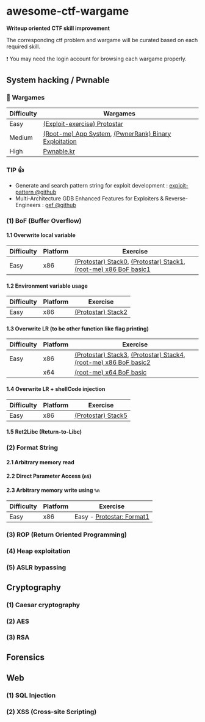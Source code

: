 # awesome-ctf-wargame

**Writeup oriented CTF skill improvement**

The corresponding ctf problem and wargame will be curated based on each required skill. 

:exclamation:  You may need the login account for browsing each wargame properly.

## System hacking / Pwnable

### :pencil:  Wargames

| Difficulty | Wargames | 
|------------|----------|
| Easy | [(Exploit-exercise) Protostar](https://exploit-exercises.com/protostar/) |
| Medium | [(Root-me) App System](https://www.root-me.org/en/Challenges/App-System/), [(PwnerRank) Binary Exploitation](https://www.pwnerrank.com/categories/binary-exploitation/) |
| High | [Pwnable.kr](http://pwnable.kr/) |

### TIP  :+1: 

- Generate and search pattern string for exploit development : [exploit-pattern @github](https://github.com/Svenito/exploit-pattern)
- Multi-Architecture GDB Enhanced Features for Exploiters & Reverse-Engineers : [gef @github](https://github.com/hugsy/gef)


### (1) BoF (Buffer Overflow)

#### 1.1 Overwrite local variable


| Difficulty | Platform | Exercise |
|------------|----------|----------|
| Easy | x86 |  [(Protostar) Stack0](https://exploit-exercises.com/protostar/stack0/), [(Protostar) Stack1](https://exploit-exercises.com/protostar/stack1/), [(root-me) x86 BoF basic1](https://www.root-me.org/en/Challenges/App-System/ELF-x86-Stack-buffer-overflow-basic-1) |

#### 1.2 Environment variable usage

| Difficulty | Platform | Exercise |
|------------|----------|----------|
| Easy | x86 |  [(Protostar) Stack2](https://exploit-exercises.com/protostar/stack2/) |


#### 1.3 Overwrite LR (to be other function like flag printing)

| Difficulty | Platform | Exercise |
|------------|----------|----------|
| Easy | x86 | [(Protostar) Stack3](https://exploit-exercises.com/protostar/stack3/), [(Protostar) Stack4](https://exploit-exercises.com/protostar/stack4/), [(root-me) x86 BoF basic2](https://www.root-me.org/en/Challenges/App-System/) |
|  | x64 |  [(root-me) x64 BoF basic](https://www.root-me.org/en/Challenges/App-System/ELF-x64-Stack-buffer-overflow-basic) |


#### 1.4 Overwrite LR + shellCode injection

| Difficulty | Platform | Exercise |
|------------|----------|----------|
| Easy | x86 | [(Protostar) Stack5](https://exploit-exercises.com/protostar/stack5/) |

#### 1.5 Ret2Libc (Return-to-Libc)


### (2) Format String

#### 2.1 Arbitrary memory read

#### 2.2 Direct Parameter Access (`n$`)

#### 2.3 Arbitrary memory write using `%n`

| Difficulty | Platform | Exercise |
|------------|----------|----------|
| Easy       | x86      | Easy - [Protostar: Format1](https://exploit-exercises.com/protostar/format1/) |


### (3) ROP (Return Oriented Programming)


### (4) Heap exploitation


### (5) ASLR bypassing



## Cryptography

### (1) Caesar cryptography

### (2) AES

### (3) RSA


## Forensics


## Web

### (1) SQL Injection

### (2) XSS (Cross-site Scripting)




